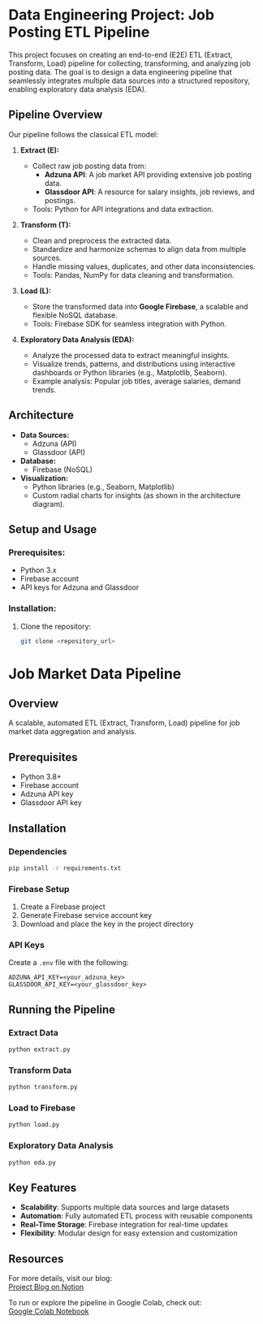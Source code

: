 # Data Engineering Project: Job Posting ETL Pipeline

This project focuses on creating an end-to-end (E2E) ETL (Extract, Transform, Load) pipeline for collecting, transforming, and analyzing job posting data. The goal is to design a data engineering pipeline that seamlessly integrates multiple data sources into a structured repository, enabling exploratory data analysis (EDA).

## Pipeline Overview
Our pipeline follows the classical ETL model:

1. **Extract (E):**
   - Collect raw job posting data from:
     - **Adzuna API**: A job market API providing extensive job posting data.
     - **Glassdoor API**: A resource for salary insights, job reviews, and postings.
   - Tools: Python for API integrations and data extraction.

2. **Transform (T):**
   - Clean and preprocess the extracted data.
   - Standardize and harmonize schemas to align data from multiple sources.
   - Handle missing values, duplicates, and other data inconsistencies.
   - Tools: Pandas, NumPy for data cleaning and transformation.

3. **Load (L):**
   - Store the transformed data into **Google Firebase**, a scalable and flexible NoSQL database.
   - Tools: Firebase SDK for seamless integration with Python.

4. **Exploratory Data Analysis (EDA):**
   - Analyze the processed data to extract meaningful insights.
   - Visualize trends, patterns, and distributions using interactive dashboards or Python libraries (e.g., Matplotlib, Seaborn).
   - Example analysis: Popular job titles, average salaries, demand trends.

## Architecture
- **Data Sources:**
  - Adzuna (API)
  - Glassdoor (API)
- **Database:**
  - Firebase (NoSQL)
- **Visualization:**
  - Python libraries (e.g., Seaborn, Matplotlib)
  - Custom radial charts for insights (as shown in the architecture diagram).

## Setup and Usage
### Prerequisites:
- Python 3.x
- Firebase account
- API keys for Adzuna and Glassdoor

### Installation:
1. Clone the repository:
   ```bash
   git clone <repository_url>
# Job Market Data Pipeline

## Overview
A scalable, automated ETL (Extract, Transform, Load) pipeline for job market data aggregation and analysis.

## Prerequisites
- Python 3.8+
- Firebase account
- Adzuna API key
- Glassdoor API key

## Installation

### Dependencies
```bash
pip install -r requirements.txt
```

### Firebase Setup
1. Create a Firebase project
2. Generate Firebase service account key
3. Download and place the key in the project directory

### API Keys
Create a `.env` file with the following:
```
ADZUNA_API_KEY=<your_adzuna_key>
GLASSDOOR_API_KEY=<your_glassdoor_key>
```

## Running the Pipeline

### Extract Data
```bash
python extract.py
```

### Transform Data
```bash
python transform.py
```

### Load to Firebase
```bash
python load.py
```

### Exploratory Data Analysis
```bash
python eda.py
```

## Key Features
- **Scalability**: Supports multiple data sources and large datasets
- **Automation**: Fully automated ETL process with reusable components
- **Real-Time Storage**: Firebase integration for real-time updates
- **Flexibility**: Modular design for easy extension and customization

## Resources
For more details, visit our blog:  
[Project Blog on Notion](https://noon-macaroon-442.notion.site/Data-Engineering-Job-Posting-143915b4f0868027ba1bde5a68cfc5c2?pvs=4)

To run or explore the pipeline in Google Colab, check out:  
[Google Colab Notebook](https://colab.research.google.com/drive/1U4z8dkjQ0lNUAsDKO2ZCIZ7geKSlpCHF?usp=sharing)
